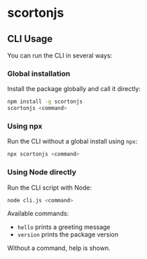 # scortonjs

## CLI Usage

You can run the CLI in several ways:

### Global installation

Install the package globally and call it directly:

```bash
npm install -g scortonjs
scortonjs <command>
```

### Using npx

Run the CLI without a global install using `npx`:

```bash
npx scortonjs <command>
```

### Using Node directly

Run the CLI script with Node:

```bash
node cli.js <command>
```

Available commands:

- `hello`    prints a greeting message
- `version`  prints the package version

Without a command, help is shown.
